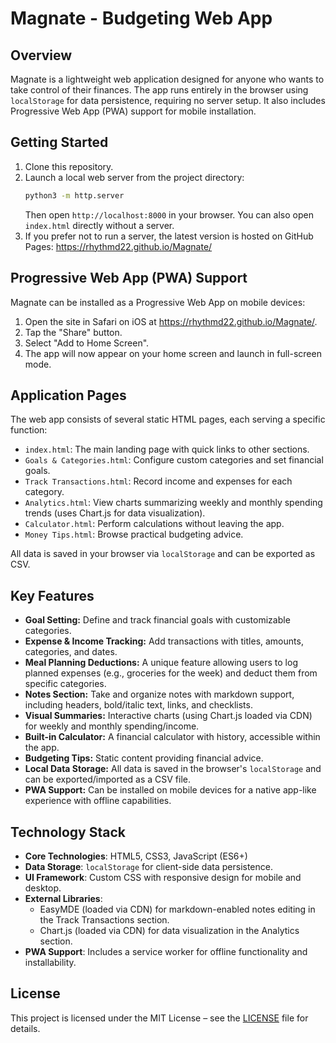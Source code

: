 # Magnate - Budgeting Web App

## Overview

Magnate is a lightweight web application designed for anyone who wants to take control of their finances. The app runs entirely in the browser using `localStorage` for data persistence, requiring no server setup. It also includes Progressive Web App (PWA) support for mobile installation.

## Getting Started

1. Clone this repository.
2. Launch a local web server from the project directory:
   ```bash
   python3 -m http.server
   ```
   Then open `http://localhost:8000` in your browser. You can also open `index.html` directly without a server.
3. If you prefer not to run a server, the latest version is hosted on GitHub Pages:
   <https://rhythmd22.github.io/Magnate/>

## Progressive Web App (PWA) Support

Magnate can be installed as a Progressive Web App on mobile devices:
1. Open the site in Safari on iOS at <https://rhythmd22.github.io/Magnate/>.
2. Tap the "Share" button.
3. Select "Add to Home Screen".
4. The app will now appear on your home screen and launch in full-screen mode.

## Application Pages

The web app consists of several static HTML pages, each serving a specific function:

- `index.html`: The main landing page with quick links to other sections.
- `Goals & Categories.html`: Configure custom categories and set financial goals.
- `Track Transactions.html`: Record income and expenses for each category.
- `Analytics.html`: View charts summarizing weekly and monthly spending trends (uses Chart.js for data visualization).
- `Calculator.html`: Perform calculations without leaving the app.
- `Money Tips.html`: Browse practical budgeting advice.

All data is saved in your browser via `localStorage` and can be exported as CSV.

## Key Features

- **Goal Setting:** Define and track financial goals with customizable categories.
- **Expense & Income Tracking:** Add transactions with titles, amounts, categories, and dates.
- **Meal Planning Deductions:** A unique feature allowing users to log planned expenses (e.g., groceries for the week) and deduct them from specific categories.
- **Notes Section:** Take and organize notes with markdown support, including headers, bold/italic text, links, and checklists.
- **Visual Summaries:** Interactive charts (using Chart.js loaded via CDN) for weekly and monthly spending/income.
- **Built-in Calculator:** A financial calculator with history, accessible within the app.
- **Budgeting Tips:** Static content providing financial advice.
- **Local Data Storage:** All data is saved in the browser's `localStorage` and can be exported/imported as a CSV file.
- **PWA Support:** Can be installed on mobile devices for a native app-like experience with offline capabilities.

## Technology Stack

- **Core Technologies**: HTML5, CSS3, JavaScript (ES6+)
- **Data Storage**: `localStorage` for client-side data persistence.
- **UI Framework**: Custom CSS with responsive design for mobile and desktop.
- **External Libraries**: 
  - EasyMDE (loaded via CDN) for markdown-enabled notes editing in the Track Transactions section.
  - Chart.js (loaded via CDN) for data visualization in the Analytics section.
- **PWA Support**: Includes a service worker for offline functionality and installability.

## License

This project is licensed under the MIT License – see the [LICENSE](LICENSE) file for details.
